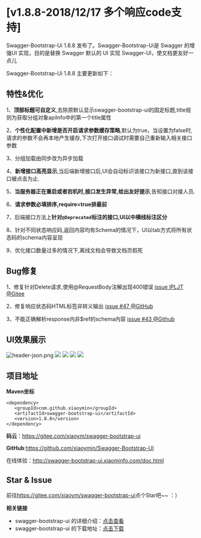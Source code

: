 # [v1.8.8-2018/12/17 多个响应code支持]

Swagger-Bootstrap-Ui 1.8.8 发布了。Swagger-Bootstrap-Ui是 Swagger 的增强UI 实现，目的是替换 Swagger 默认的 UI 实现 Swagger-UI，使文档更友好一点儿

Swagger-Bootstrap-Ui 1.8.8 主要更新如下：

## 特性&优化

1、**顶部标题可自定义**,去除原默认显示swagger-bootstrap-ui的固定标题,title规则为获取分组对象apiInfo中的第一个title属性

2、**个性化配置中新增是否开启请求参数缓存策略**,默认为true，当设置为false时,请求的参数不会再本地产生缓存,下次打开接口调试时需要自己重新输入相关接口参数

3、分组加载由同步改为异步加载

4、**新增接口高亮显示**,当后端新增接口后,UI会自动标识该接口为新接口,直到该接口被点击为止.

5、**当服务器正在重启或者宕机时,接口发生异常,给出友好提示**,告知接口对接人员.

6、**请求参数必填排序,require=true排最前**

7、后端接口方法上**针对`@Deprecated`标注的接口,UI以中横线标注区分**

8、针对不同状态响应码,返回内容均有Schema的情况下，UI以tab方式将所有状态码的schema内容呈现

9、优化接口数量过多的情况下,离线文档会导致文档页假死

## Bug修复

1、修复针对Delete请求,使用@RequestBody注解出现400错误 [issue IPLJT @Gitee](https://gitee.com/xiaoym/swagger-bootstrap-ui/issues/IPLJT)

2、修复响应状态码HTML标签非转义输出 [issue #47 @GitHub](https://github.com/xiaoymin/Swagger-Bootstrap-UI/issues/47)

3、不能正确解析response内非$ref的schema内容 [issue #43 @Github](https://github.com/xiaoymin/Swagger-Bootstrap-UI/issues/43)

## UI效果展示

![header-json.png](/images/blog/swagger-bootstrap-ui-1.8.8-issue/1.png)
![](/images/blog/swagger-bootstrap-ui-1.8.8-issue/2.png)
![](/images/blog/swagger-bootstrap-ui-1.8.8-issue/3.png)
![](/images/blog/swagger-bootstrap-ui-1.8.8-issue/4.png)
![](/images/blog/swagger-bootstrap-ui-1.8.8-issue/5.png)

## 项目地址

**Maven坐标**

```
<dependency>
   <groupId>com.github.xiaoymin</groupId>
   <artifactId>swagger-bootstrap-ui</artifactId>
   <version>1.8.8</version>
</dependency>
```

**码云**：<https://gitee.com/xiaoym/swagger-bootstrap-ui>

**GitHub**:<https://github.com/xiaoymin/Swagger-Bootstrap-UI>

在线体验：<http://swagger-bootstrap-ui.xiaominfo.com/doc.html>

## Star & Issue

前往<https://gitee.com/xiaoym/swagger-bootstrap-ui>点个Star吧~~ ：）




**相关链接**

- swagger-bootstrap-ui 的详细介绍：[点击查看](https://www.oschina.net/p/swagger-bootstrap-ui)
- swagger-bootstrap-ui 的下载地址：[点击下载](https://git.oschina.net/xiaoym/swagger-bootstrap-ui/releases)